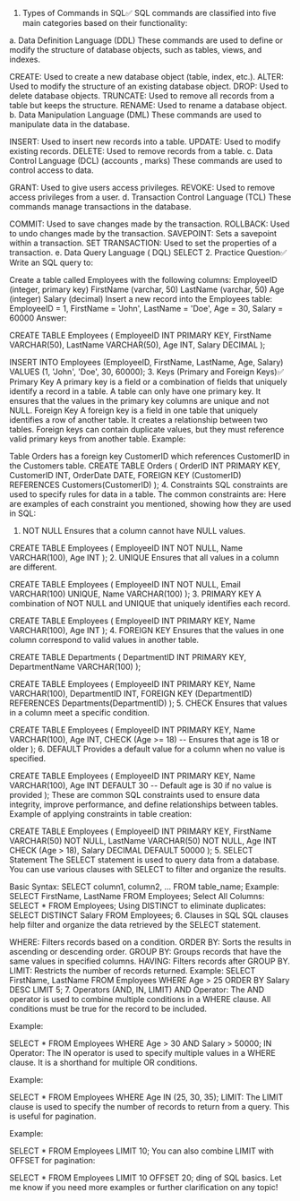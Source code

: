 1. Types of Commands in SQL✅
SQL commands are classified into five main categories based on their functionality:

a. Data Definition Language (DDL)
These commands are used to define or modify the structure of database objects, such as tables, views, and indexes.

CREATE: Used to create a new database object (table, index, etc.).
ALTER: Used to modify the structure of an existing database object.
DROP: Used to delete database objects.
TRUNCATE: Used to remove all records from a table but keeps the structure.
RENAME: Used to rename a database object.
b. Data Manipulation Language (DML)
These commands are used to manipulate data in the database.

INSERT: Used to insert new records into a table.
UPDATE: Used to modify existing records.
DELETE: Used to remove records from a table.
c. Data Control Language (DCL) (accounts , marks)
These commands are used to control access to data.

GRANT: Used to give users access privileges.
REVOKE: Used to remove access privileges from a user.
d. Transaction Control Language (TCL)
These commands manage transactions in the database.

COMMIT: Used to save changes made by the transaction.
ROLLBACK: Used to undo changes made by the transaction.
SAVEPOINT: Sets a savepoint within a transaction.
SET TRANSACTION: Used to set the properties of a transaction.
e. Data Query Language ( DQL)
SELECT
2. Practice Question✅
Write an SQL query to:

Create a table called Employees with the following columns:
EmployeeID (integer, primary key)
FirstName (varchar, 50)
LastName (varchar, 50)
Age (integer)
Salary (decimal)
Insert a new record into the Employees table:
EmployeeID = 1, FirstName = 'John', LastName = 'Doe', Age = 30, Salary = 60000
Answer:

CREATE TABLE Employees (
    EmployeeID INT PRIMARY KEY,
    FirstName VARCHAR(50),
    LastName VARCHAR(50),
    Age INT,
    Salary DECIMAL
);

INSERT INTO Employees (EmployeeID, FirstName, LastName, Age, Salary)
VALUES (1, 'John', 'Doe', 30, 60000);
3. Keys (Primary and Foreign Keys)✅
Primary Key
A primary key is a field or a combination of fields that uniquely identify a record in a table.
A table can only have one primary key.
It ensures that the values in the primary key columns are unique and not NULL.
Foreign Key
A foreign key is a field in one table that uniquely identifies a row of another table.
It creates a relationship between two tables.
Foreign keys can contain duplicate values, but they must reference valid primary keys from another table.
Example:

Table Orders has a foreign key CustomerID which references CustomerID in the Customers table.
CREATE TABLE Orders (
    OrderID INT PRIMARY KEY,
    CustomerID INT,
    OrderDate DATE,
    FOREIGN KEY (CustomerID) REFERENCES Customers(CustomerID)
);
4. Constraints
SQL constraints are used to specify rules for data in a table. The common constraints are: Here are examples of each constraint you mentioned, showing how they are used in SQL:

1. NOT NULL
Ensures that a column cannot have NULL values.

CREATE TABLE Employees (
    EmployeeID INT NOT NULL,
    Name VARCHAR(100),
    Age INT
);
2. UNIQUE
Ensures that all values in a column are different.

CREATE TABLE Employees (
    EmployeeID INT NOT NULL,
    Email VARCHAR(100) UNIQUE,
    Name VARCHAR(100)
);
3. PRIMARY KEY
A combination of NOT NULL and UNIQUE that uniquely identifies each record.

CREATE TABLE Employees (
    EmployeeID INT PRIMARY KEY,
    Name VARCHAR(100),
    Age INT
);
4. FOREIGN KEY
Ensures that the values in one column correspond to valid values in another table.

CREATE TABLE Departments (
    DepartmentID INT PRIMARY KEY,
    DepartmentName VARCHAR(100)
);

CREATE TABLE Employees (
    EmployeeID INT PRIMARY KEY,
    Name VARCHAR(100),
    DepartmentID INT,
    FOREIGN KEY (DepartmentID) REFERENCES Departments(DepartmentID)
);
5. CHECK
Ensures that values in a column meet a specific condition.

CREATE TABLE Employees (
    EmployeeID INT PRIMARY KEY,
    Name VARCHAR(100),
    Age INT,
    CHECK (Age >= 18) -- Ensures that age is 18 or older
);
6. DEFAULT
Provides a default value for a column when no value is specified.

CREATE TABLE Employees (
    EmployeeID INT PRIMARY KEY,
    Name VARCHAR(100),
    Age INT DEFAULT 30 -- Default age is 30 if no value is provided
);
These are common SQL constraints used to ensure data integrity, improve performance, and define relationships between tables. Example of applying constraints in table creation:

CREATE TABLE Employees (
    EmployeeID INT PRIMARY KEY,
    FirstName VARCHAR(50) NOT NULL,
    LastName VARCHAR(50) NOT NULL,
    Age INT CHECK (Age > 18),
    Salary DECIMAL DEFAULT 50000
);
5. SELECT Statement
The SELECT statement is used to query data from a database. You can use various clauses with SELECT to filter and organize the results.

Basic Syntax:
SELECT column1, column2, ...
FROM table_name;
Example:
SELECT FirstName, LastName FROM Employees;
Select All Columns:
SELECT * FROM Employees;
Using DISTINCT to eliminate duplicates:
SELECT DISTINCT Salary FROM Employees;
6. Clauses in SQL
SQL clauses help filter and organize the data retrieved by the SELECT statement.

WHERE: Filters records based on a condition.
ORDER BY: Sorts the results in ascending or descending order.
GROUP BY: Groups records that have the same values in specified columns.
HAVING: Filters records after GROUP BY.
LIMIT: Restricts the number of records returned.
Example:
SELECT FirstName, LastName 
FROM Employees 
WHERE Age > 25
ORDER BY Salary DESC 
LIMIT 5;
7. Operators (AND, IN, LIMIT)
AND Operator:
The AND operator is used to combine multiple conditions in a WHERE clause. All conditions must be true for the record to be included.

Example:

SELECT * FROM Employees 
WHERE Age > 30 AND Salary > 50000;
IN Operator:
The IN operator is used to specify multiple values in a WHERE clause. It is a shorthand for multiple OR conditions.

Example:

SELECT * FROM Employees 
WHERE Age IN (25, 30, 35);
LIMIT:
The LIMIT clause is used to specify the number of records to return from a query. This is useful for pagination.

Example:

SELECT * FROM Employees
LIMIT 10;
You can also combine LIMIT with OFFSET for pagination:

SELECT * FROM Employees
LIMIT 10 OFFSET 20;
ding of SQL basics. Let me know if you need more examples or further clarification on any topic!
